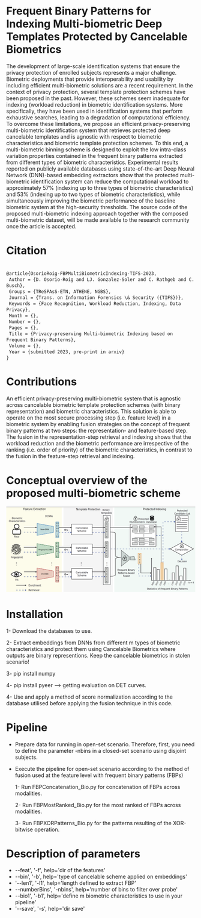 # Frequent Binary Patterns for Indexing Multi-biometric Deep Templates Protected by Cancelable Biometrics

The development of large-scale identification systems that ensure the privacy protection of enrolled subjects represents a major challenge. Biometric deployments that provide interoperability and usability by including efficient multi-biometric solutions are a recent requirement. In the context of privacy protection, several template protection schemes have been proposed in the past. However, these schemes seem inadequate for indexing (workload reduction) in biometric identification systems. More specifically, they have been used in identification systems that perform exhaustive searches, leading to a degradation of computational efficiency. To overcome these limitations, we propose an efficient privacy-preserving multi-biometric identification system that retrieves protected deep cancelable templates and is agnostic with respect to biometric characteristics and biometric template protection schemes. To this end, a multi-biometric binning scheme is designed to exploit the low intra-class variation properties contained in the frequent binary patterns extracted from different types of biometric characteristics. Experimental results reported on publicly available databases using state-of-the-art Deep Neural Network (DNN)-based embedding extractors show that the protected multi-biometric identification system can reduce the computational workload to approximately 57% (indexing up to three types of biometric characteristics) and 53% (indexing up to two types of biometric characteristics), while simultaneously improving the biometric performance of the baseline biometric system at the high-security thresholds. The source code of the proposed multi-biometric indexing approach together with the composed multi-biometric dataset, will be made available to the research community once the article is accepted.

# Citation

```{bibtex}

@article{OsorioRoig-FBPMultiBiometricIndexing-TIFS-2023,
 Author = {D. Osorio-Roig and LJ. Gonzalez-Soler and C. Rathgeb and C. Busch},
 Groups = {TReSPAsS-ETN, ATHENE, NGBS},
 Journal = {Trans. on Information Forensics \& Security ({TIFS})},
 Keywords = {Face Recognition, Workload Reduction, Indexing, Data Privacy},
 Month = {},
 Number = {},
 Pages = {},
 Title = {Privacy-preserving Multi-biometric Indexing based on Frequent Binary Patterns},
 Volume = {},
 Year = {submitted 2023, pre-print in arxiv}
}

```

# Contributions

An efficient privacy-preserving multi-biometric system that is agnostic across cancelable biometric template protection schemes (with binary representation) and biometric characteristics. This solution is able to operate on the most secure processing step (i.e. feature level) in a biometric system by enabling fusion strategies on the concept of frequent binary patterns at two steps: the representation- and feature-based step. The fusion in the representation-step retrieval and indexing shows that the workload reduction and the biometric performance are irrespective of the ranking (i.e. order of priority) of the biometric characteristics, in contrast to the fusion in the feature-step retrieval and indexing. 

# Conceptual overview of the proposed multi-biometric scheme

![Conceptual overview of the proposed multi-biometric scheme](images/overview.png)

# Installation

1- Download the databases to use.

2- Extract embeddings from DNNs from different m types of biometric characteristics and protect them using Cancelable Biometrics where outputs are binary representions. Keep the cancelable biometrics in stolen scenario!

3- pip install numpy

4- pip install pyeer --> getting evaluation on DET curves.

4- Use and apply a method of score normalization according to the database utilised before applying the fusion technique in this code.

# Pipeline

- Prepare data for running in open-set scenario. Therefore, first, you need to define the parameter -nbins in a closed-set scenario using disjoint subjects. 
 
- Execute the pipeline for open-set scenario according to the method of fusion used at the feature level with frequent binary patterns (FBPs)

    1- Run FBPConcatenation_Bio.py for concatenation of FBPs across modalities.

    2- Run FBPMostRanked_Bio.py for the most ranked of FBPs across modalities.

    3- Run FBPXORPatterns_Bio.py for the patterns resulting of the XOR-bitwise operation.


# Description of parameters

- --feat', '-f', help='dir of the features'
- --bin', '-b', help='type of cancelable scheme applied on embeddings'
- '--len1', '-l1', help='length defined to extract FBP'
- --numberBins',  '-nbins', help='number of bins to filter over probe'
- --bio1', '-b1', help='define m biometric characteristics to use in your pipeline'
- '--save', '-s', help='dir save'




